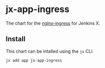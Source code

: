 # jx-app-ingress

The chart for the [nginx-ingress](https://github.com/helm/charts/tree/master/stable/nginx-ingress) for Jenkins X.

## Install

This chart can be intalled using the `jx` CLI.

```shell
jx add app jx-app-ingress
```
